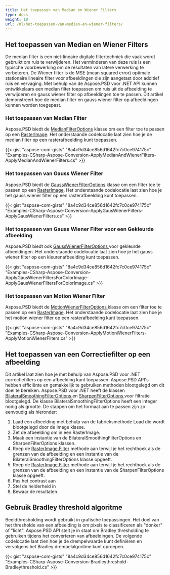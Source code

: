 ```yaml
---
title: Het toepassen van Median en Wiener Filters
type: docs
weight: 10
url: /nl/het-toepassen-van-median-en-wiener-filters/
---
```


## **Het toepassen van Median en Wiener Filters**
De median filter is een niet-lineaire digitale filtertechniek die vaak wordt gebruikt om ruis te verwijderen. Het verminderen van deze ruis is een typische voorbewerking om de resultaten van latere verwerking te verbeteren. De Wiener filter is de MSE (mean squared error) optimale stationaire lineaire filter voor afbeeldingen die zijn aangetast door additief ruis en vervaging. Met behulp van de Aspose.PSD voor .NET API kunnen ontwikkelaars een median filter toepassen om ruis uit de afbeelding te verwijderen en gauss wiener filter op afbeeldingen toe te passen. Dit artikel demonstreert hoe de median filter en gauss wiener filter op afbeeldingen kunnen worden toegepast.

### **Het toepassen van Median Filter**
Aspose.PSD biedt de [MedianFilterOptions](https://reference.aspose.com/net/psd/aspose.psd.imagefilters.filteroptions/medianfilteroptions) klasse om een filter toe te passen op een [RasterImage](https://reference.aspose.com/net/psd/aspose.psd/rasterimage). Het onderstaande codelocatie laat zien hoe je de median filter op een rasterafbeelding kunt toepassen.

{{< gist "aspose-com-gists" "8a4c9d34ce856d1642fc7c0ce974175c" "Examples-CSharp-Aspose-Conversion-ApplyMedianAndWienerFilters-ApplyMedianAndWienerFilters.cs" >}}


### **Het toepassen van Gauss Wiener Filter**
Aspose.PSD biedt de [GaussWienerFilterOptions](https://reference.aspose.com/net/psd/aspose.psd.imagefilters.filteroptions/gausswienerfilteroptions) klasse om een filter toe te passen op een [RasterImage](https://reference.aspose.com/net/psd/aspose.psd/rasterimage). Het onderstaande codelocatie laat zien hoe je het gauss wiener filter op een rasterafbeelding kunt toepassen.

{{< gist "aspose-com-gists" "8a4c9d34ce856d1642fc7c0ce974175c" "Examples-CSharp-Aspose-Conversion-ApplyGausWienerFilters-ApplyGausWienerFilters.cs" >}}


### **Het toepassen van Gauss Wiener Filter voor een Gekleurde afbeelding**
Aspose.PSD biedt ook [GaussWienerFilterOptions ](https://reference.aspose.com/net/psd/aspose.psd.imagefilters.filteroptions/gausswienerfilteroptions) voor gekleurde afbeeldingen. Het onderstaande codelocatie laat zien hoe je het gauss wiener filter op een kleurenafbeelding kunt toepassen.

{{< gist "aspose-com-gists" "8a4c9d34ce856d1642fc7c0ce974175c" "Examples-CSharp-Aspose-Conversion-ApplyGausWienerFiltersForColorImage-ApplyGausWienerFiltersForColorImage.cs" >}}


### **Het toepassen van Motion Wiener Filter**
Aspose.PSD biedt de [MotionWienerFilterOptions ](https://reference.aspose.com/net/psd/aspose.psd.imagefilters.filteroptions/motionwienerfilteroptions) klasse om een filter toe te passen op een [RasterImage](https://reference.aspose.com/net/psd/aspose.psd/rasterimage). Het onderstaande codelocatie laat zien hoe je het motion wiener filter op een rasterafbeelding kunt toepassen.

{{< gist "aspose-com-gists" "8a4c9d34ce856d1642fc7c0ce974175c" "Examples-CSharp-Aspose-Conversion-ApplyMotionWienerFilters-ApplyMotionWienerFilters.cs" >}}


## **Het toepassen van een Correctiefilter op een afbeelding**
Dit artikel laat zien hoe je met behulp van Aspose.PSD voor .NET correctiefilters op een afbeelding kunt toepassen. Aspose.PSD API's hebben efficiënte en gemakkelijk te gebruiken methoden blootgelegd om dit doel te bereiken. Aspose.PSD voor .NET heeft de klassen [BilateralSmoothingFilterOptions ](https://reference.aspose.com/net/psd/aspose.psd.imagefilters.filteroptions/bilateralsmoothingfilteroptions)en [SharpenFilterOptions ](https://reference.aspose.com/net/psd/aspose.psd.imagefilters.filteroptions/sharpenfilteroptions)voor filtratie blootgelegd. De klasse BilateralSmoothingFilterOptions heeft een integer nodig als grootte. De stappen om het formaat aan te passen zijn zo eenvoudig als hieronder:

1. Laad een afbeelding met behulp van de fabrieksmethode Load die wordt blootgelegd door de Image klasse.
1. Zet de afbeelding om in een RasterImage.
1. Maak een instantie van de BilateralSmoothingFilterOptions en SharpenFilterOptions klassen.
1. Roep de [RasterImage.Filter](https://reference.aspose.com/psd/net/aspose.psd/rasterimage/methods/filter) methode aan terwijl je het rechthoek als de grenzen van de afbeelding en een instantie van de BilateralSmoothingFilterOptions klasse opgeeft.
1. Roep de [RasterImage.Filter](https://reference.aspose.com/psd/net/aspose.psd/rasterimage/methods/filter) methode aan terwijl je het rechthoek als de grenzen van de afbeelding en een instantie van de SharpenFilterOptions klasse opgeeft.
1. Pas het contrast aan
1. Stel de helderheid in
1. Bewaar de resultaten.


## **Gebruik Bradley threshold algoritme**
Beeldthresholding wordt gebruikt in grafische toepassingen. Het doel van het thresholde van een afbeelding is om pixels te classificeren als "donker" of "licht". Aspose.PSD API stelt je in staat om Bradley thresholding te gebruiken tijdens het converteren van afbeeldingen. De volgende codelocatie laat zien hoe je de drempelwaarde kunt definiëren en vervolgens het Bradley drempelalgoritme kunt oproepen.

{{< gist "aspose-com-gists" "8a4c9d34ce856d1642fc7c0ce974175c" "Examples-CSharp-Aspose-Conversion-Bradleythreshold-Bradleythreshold.cs" >}}
